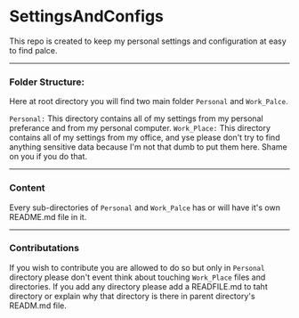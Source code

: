 # SettingsAndConfigs

This repo is created to keep my personal settings and configuration at easy to find palce.

***

### Folder Structure:

Here at root directory you will find two main folder ```Personal``` and ```Work_Palce```.

```Personal:``` This directory contains all of my settings from my personal preferance and from my personal computer.
```Work_Place:``` This directory contains all of my settings from my office, and yse please don't try to find anything sensitive data because I'm not that dumb to put them here. Shame on you if you do that.

***

### Content

Every sub-directories of ```Personal``` and ```Work_Palce``` has or will have it's own README.md file in it.

***

### Contributations

If you wish to contribute you are allowed to do so but only in ```Personal``` directory please don't event think about touching ```Work_Place``` files and directories.
If you add any directory please add a READFILE.md to taht directory or explain why that directory is there in parent directory's READM.md file.
